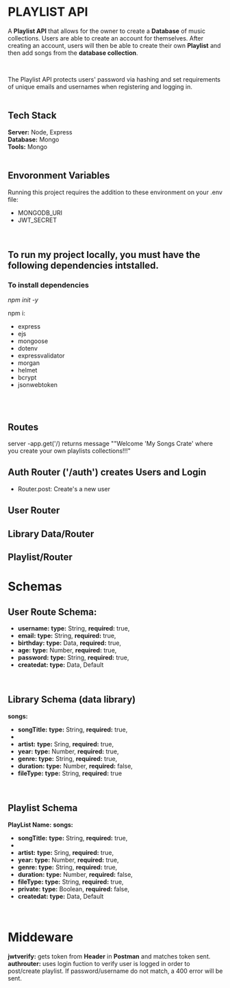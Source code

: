 <body style=background-color: black,
font=color: white>
<h1>PLAYLIST API</h1>
<p>A <b>Playlist API</b> that allows for the owner to create a <b>Database</b> of music collections. Users are able to create an account for themselves. After creating an account, users will then be able to create their own <b>Playlist</b> and then add songs from the <b>database collection</b>.</p>
<br>
<p>The Playlist API protects users' password via hashing and set requirements of unique emails and usernames when registering and logging in.
<br>
<br>
<h2>Tech Stack</h2>
<b>Server:</b> Node, Express 
<br>
<b>Database:</b> Mongo
<br>
<b>Tools:</b> Mongo
<br>
<br>
<h2>Envoronment Variables</h2>
<p>Running this project requires the addition to these environment on your .env file:</p>
<ul>
<li>MONGODB_URI</li>
<li>JWT_SECRET</li>
</ul>
<br>
<h2>To run my project locally, you must have the following dependencies intstalled.</h2>
<h3>To install dependencies</h3>
<p><i>npm init -y</i></p>
<p>npm i:</p>
<ul>
<li>express</li>
<li>ejs</li>
<li>mongoose</li>
<li>dotenv</li>
<li>expressvalidator</li>
<li>morgan</li>
<li>helmet</li>
<li>bcrypt</li>
<li>jsonwebtoken</li>
</ul>
<br>
<br>
<h2>Routes</h2>
<p>server -app.get('/) returns message ""Welcome 'My Songs Crate' where you create your own playlists collections!!!"</p>
<h2>Auth Router ('/auth') creates Users and Login</h2>
<ul>
<li>Router.post: Create's a new user</li>
</ul>


<h2>User Router</h2>


<h2>Library Data/Router</h2>



<h2>Playlist/Router</h2>


<h1>Schemas</h1>
<h2>User Route Schema:</h2>
<ul>
<li><b>username:</b> <b>type:</b> String, <b>required:</b> true,</li>
<li><b>email:</b> <b>type:</b> String, <b>required:</b> true,</li>
<li><b>birthday:</b> <b>type:</b> Data, <b>required:</b> true,</li>
<li><b>age:</b> <b>type:</b> Number, <b>required:</b> true,</li>
<li><b>password:</b> <b>type:</b> String, <b>required:</b> true,</li>
<li><b>createdat:</b> <b>type:</b> Data, Default</li>
</ul>
<br>
<h2>Library Schema (data library)</h2>
<b>songs:</b>
<ul>
<li><b>songTitle:</b> <b>type:</b> String, <b>required:</b> true,<li>
<li><b>artist:</b> <b>type:</b> Sring, <b>required:</b> true,</li>
<li><b>year:</b> <b>type:</b> Number, <b>required:</b> true,</li>
<li><b>genre:</b> <b>type:</b> String, <b>required:</b> true,</li>
<li><b>duration:</b> <b>type:</b> Number, <b>required:</b> false,</li>
<li><b>fileType:</b> <b>type:</b> String, <b>required:</b> true</li>
</ul>
<br>
<h2>Playlist Schema</h2>
<b>PlayList Name:</b>
<b>songs:</b>
<ul>
<li><b>songTitle:</b> <b>type:</b> String, <b>required:</b> true,<li>
<li><b>artist:</b> <b>type:</b> Sring, <b>required:</b> true,</li>
<li><b>year:</b> <b>type:</b> Number, <b>required:</b> true,</li>
<li><b>genre:</b> <b>type:</b> String, <b>required:</b> true,</li>
<li><b>duration:</b> <b>type:</b> Number, <b>required:</b> false,</li>
<li><b>fileType:</b> <b>type:</b> String, <b>required:</b> true,</li>
<li><b>private:</b> <b>type:</b> Boolean, <b>required:</b> false,</li>
<li><b>createdat:</b> <b>type:</b> Data, Default</li>
</ul>
<br>
<h1>Middeware</h1>
<b>jwtverify:</b> gets token from <b>Header</b> in <b>Postman</b> and matches token sent.
<br>
<b>authrouter:</b> uses login fuction to verify user is logged in order to post/create playlist. If password/username do not match, a 400 error will be sent.
